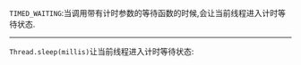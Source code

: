 `TIMED_WAITING`:当调用带有计时参数的等待函数的时候,会让当前线程进入计时等待状态.  

---

`Thread.sleep(millis)`让当前线程进入计时等待状态:  
```java
